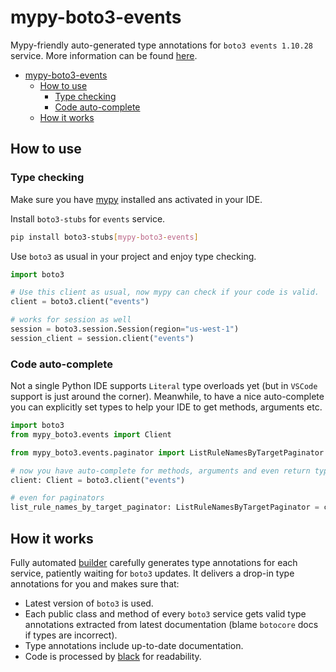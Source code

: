 # mypy-boto3-events

Mypy-friendly auto-generated type annotations for `boto3 events 1.10.28` service.
More information can be found [here](https://github.com/vemel/mypy_boto3).

- [mypy-boto3-events](#mypy-boto3-events)
  - [How to use](#how-to-use)
    - [Type checking](#type-checking)
    - [Code auto-complete](#code-auto-complete)
  - [How it works](#how-it-works)

## How to use

### Type checking

Make sure you have [mypy](https://github.com/python/mypy) installed ans activated in your IDE.

Install `boto3-stubs` for `events` service.

```bash
pip install boto3-stubs[mypy-boto3-events]
```

Use `boto3` as usual in your project and enjoy type checking.

```python
import boto3

# Use this client as usual, now mypy can check if your code is valid.
client = boto3.client("events")

# works for session as well
session = boto3.session.Session(region="us-west-1")
session_client = session.client("events")

```

### Code auto-complete

Not a single Python IDE supports `Literal` type overloads yet (but in `VSCode` support is just around the corner).
Meanwhile, to have a nice auto-complete you can explicitly set types to help your IDE to get methods, arguments etc.

```python
import boto3
from mypy_boto3.events import Client

from mypy_boto3.events.paginator import ListRuleNamesByTargetPaginator

# now you have auto-complete for methods, arguments and even return types
client: Client = boto3.client("events")

# even for paginators
list_rule_names_by_target_paginator: ListRuleNamesByTargetPaginator = client.get_paginator("list_rule_names_by_target")
```

## How it works

Fully automated [builder](https://github.com/vemel/mypy_boto3) carefully generates
type annotations for each service, patiently waiting for `boto3` updates. It delivers
a drop-in type annotations for you and makes sure that:

- Latest version of `boto3` is used.
- Each public class and method of every `boto3` service gets valid type annotations
  extracted from latest documentation (blame `botocore` docs if types are incorrect).
- Type annotations include up-to-date documentation.
- Code is processed by [black](https://github.com/psf/black) for readability.